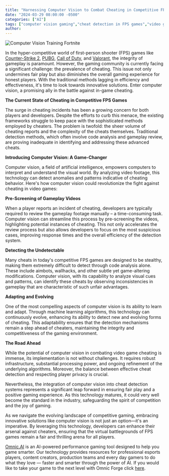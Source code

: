 ```yaml
---
title: "Harnessing Computer Vision to Combat Cheating in Competitive FPS Games"
date: "2024-03-29 08:00:00 -0500"
categories: ["AI"]
tags: ["computer vision gaming","cheat detection in FPS games","video game anti-cheat technology","computer vision in gaming","combatting cheats in video games","FPS game cheat detection","AI in gaming","machine learning cheat detection","gameplay integrity","computer vision cheat prevention"]
author:
---
```


![Computer Vision Training Fortnite](/2024-03-29-Harnessing-Computer-Vision-to-Combat-Cheating-in-Competitive-FPS-Games.png)

In the hyper-competitive world of first-person shooter (FPS) games like [Counter-Strike 2](https://www.counter-strike.net/cs2), [PUBG](https://pubg.com/en/events/7th_anniversary), [Call of Duty](https://www.callofduty.com/), and [Valorant](https://playvalorant.com/en-us/), the integrity of gameplay is paramount. However, the gaming community is currently facing a significant challenge: the prevalence of cheating. This issue not only undermines fair play but also diminishes the overall gaming experience for honest players. With the traditional methods lagging in efficiency and effectiveness, it's time to look towards innovative solutions. Enter computer vision, a promising ally in the battle against in-game cheating.

**The Current State of Cheating in Competitive FPS Games**

The surge in cheating incidents has been a growing concern for both players and developers. Despite the efforts to curb this menace, the existing frameworks struggle to keep pace with the sophisticated methods employed by cheaters. The problem is twofold: the sheer volume of cheating reports and the complexity of the cheats themselves. Traditional detection methods, which often involve code analysis and gameplay review, are proving inadequate in identifying and addressing these advanced cheats.

**Introducing Computer Vision: A Game-Changer**

Computer vision, a field of artificial intelligence, empowers computers to interpret and understand the visual world. By analyzing video footage, this technology can detect anomalies and patterns indicative of cheating behavior. Here's how computer vision could revolutionize the fight against cheating in video games:

**Pre-Screening of Gameplay Videos**

When a player reports an incident of cheating, developers are typically required to review the gameplay footage manually – a time-consuming task. Computer vision can streamline this process by pre-screening the videos, highlighting potential instances of cheating. This not only accelerates the review process but also allows developers to focus on the most suspicious cases, improving response times and the overall efficiency of the detection system.

**Detecting the Undetectable**

Many cheats in today's competitive FPS games are designed to be stealthy, making them extremely difficult to detect through code analysis alone. These include aimbots, wallhacks, and other subtle yet game-altering modifications. Computer vision, with its capability to analyze visual cues and patterns, can identify these cheats by observing inconsistencies in gameplay that are characteristic of such unfair advantages.

**Adapting and Evolving**

One of the most compelling aspects of computer vision is its ability to learn and adapt. Through machine learning algorithms, this technology can continuously evolve, enhancing its ability to detect new and evolving forms of cheating. This adaptability ensures that the detection mechanisms remain a step ahead of cheaters, maintaining the integrity and competitiveness of the gaming environment.

**The Road Ahead**

While the potential of computer vision in combating video game cheating is immense, its implementation is not without challenges. It requires robust infrastructure, substantial processing power, and ongoing refinement of the underlying algorithms. Moreover, the balance between effective cheat detection and respecting player privacy is crucial.

Nevertheless, the integration of computer vision into cheat detection systems represents a significant leap forward in ensuring fair play and a positive gaming experience. As this technology matures, it could very well become the standard in the industry, safeguarding the spirit of competition and the joy of gaming.

As we navigate the evolving landscape of competitive gaming, embracing innovative solutions like computer vision is not just an option—it's an imperative. By leveraging this technology, developers can enhance their arsenal against cheaters, ensuring that the virtual battlegrounds of FPS games remain a fair and thrilling arena for all players.


[Omnic.AI](https://www.omnic.ai/) is an AI-powered performance gaming tool designed to help you game smarter. Our technology provides resources for professional esports players, content creators, production teams and every day gamers to do what they love — faster and smarter through the power of AI. If you would like to take your game to the next level with Omnic Forge click [here](https://forge.omnic.ai/).

